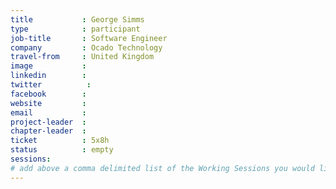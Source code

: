 ```yaml
---
title           : George Simms
type            : participant
job-title       : Software Engineer
company         : Ocado Technology
travel-from     : United Kingdom
image           :
linkedin        :
twitter          :
facebook        :
website         :
email           :
project-leader  :
chapter-leader  :
ticket          : 5x8h
status          : empty
sessions:
# add above a comma delimited list of the Working Sessions you would like to attend (use the session's title)
---
```


<!-- put more details about participant here -->
